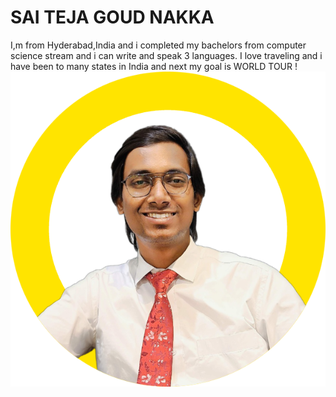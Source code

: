 # SAI TEJA GOUD NAKKA
I,m from Hyderabad,India and i completed my bachelors from computer science stream and i can write and speak 3 languages. I love traveling and i have been to many states in India and next my goal is WORLD TOUR
!![My profile photo](saiteja.png)
